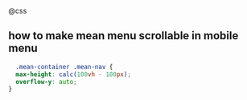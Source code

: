 @css

## how to make mean menu scrollable in mobile menu

~~~css
  .mean-container .mean-nav {
  max-height: calc(100vh - 100px);
  overflow-y: auto;
}

~~~
